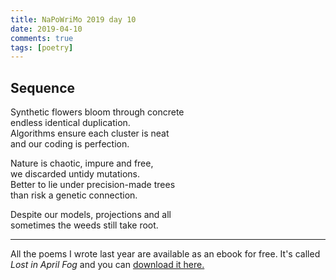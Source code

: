 ```yaml
---   
title: NaPoWriMo 2019 day 10  
date: 2019-04-10
comments: true  
tags: [poetry] 
---  
```

  
<h2>Sequence</h2>  
<!-- /wp:heading -->  

  
<p>Synthetic flowers bloom through concrete <br />endless identical duplication.<br />Algorithms ensure each cluster is neat<br />and our coding is perfection.</p>  


  
<p>Nature is chaotic, impure and free,<br />we discarded untidy mutations.<br />Better to lie under precision-made trees<br />than risk a genetic connection.</p>  


  
<p>Despite our models, projections and all<br />sometimes the weeds still take root.</p>  


  <hr>

     
  <p>All the poems I wrote last year are available as an ebook for free. It's called <em>Lost in April Fog </em>and you can <a href="/aprilfog/">download it here. </a></p>  
  
